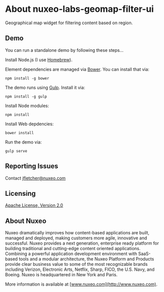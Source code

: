 # About nuxeo-labs-geomap-filter-ui

Geographical map widget for filtering content based on region.

## Demo

You can run a standalone demo by following these steps...

Install Node.js (I use [Homebrew](http://brew.sh/)).

Element dependencies are managed via [Bower](http://bower.io/). You can install that via:

    npm install -g bower

The demo runs using [Gulp](http://gulpjs.com/).  Install it via:

    npm install -g gulp

Install Node modules:

    npm install

Install Web depdencies:

    bower install

Run the demo via:

    gulp serve


## Reporting Issues

Contact [jfletcher@nuxeo.com](mailto:jfletcher@nuxeo.com)


## Licensing

[Apache License, Version 2.0](http://www.apache.org/licenses/LICENSE-2.0)


## About Nuxeo

Nuxeo dramatically improves how content-based applications are built, managed and deployed, making customers more agile, innovative and successful. Nuxeo provides a next generation, enterprise ready platform for building traditional and cutting-edge content oriented applications. Combining a powerful application development environment with SaaS-based tools and a modular architecture, the Nuxeo Platform and Products provide clear business value to some of the most recognizable brands including Verizon, Electronic Arts, Netflix, Sharp, FICO, the U.S. Navy, and Boeing. Nuxeo is headquartered in New York and Paris.

More information is available at [www.nuxeo.com](http://www.nuxeo.com).
